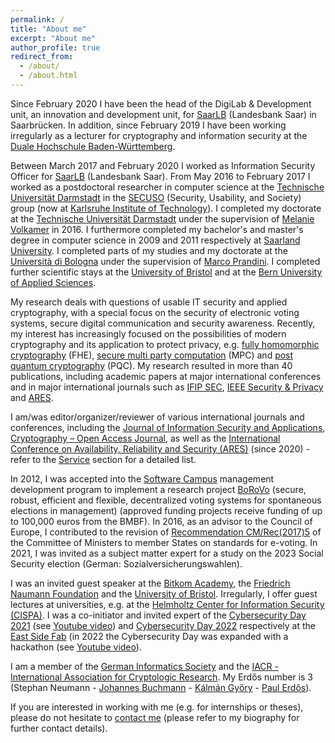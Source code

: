 ```yaml
---
permalink: /
title: "About me"
excerpt: "About me"
author_profile: true
redirect_from: 
  - /about/
  - /about.html
---
```


Since February 2020 I have been the head of the DigiLab & Development unit, an innovation and development unit, for [SaarLB](https://www.saarlb.de) (Landesbank Saar) in Saarbrücken. In addition, since February 2019 I have been working irregularly as a lecturer for cryptography and information security at the [Duale Hochschule Baden-Württemberg](https://www.karlsruhe.dhbw.de).

Between March 2017 and February 2020 I worked as Information Security Officer for [SaarLB](https://www.saarlb.de) (Landesbank Saar). From May 2016 to February 2017 I worked as a postdoctoral researcher in computer science at the [Technische Universität Darmstadt](https://www.tu-darmstadt.de) in the [SECUSO](https://secuso.aifb.kit.edu) (Security, Usability, and Society) group (now at [Karlsruhe Institute of Technology](https://www.kit.edu)). I completed my doctorate at the [Technische Universität Darmstadt](https://www.tu-darmstadt.de) under the supervision of [Melanie Volkamer](https://secuso.aifb.kit.edu/Team_Volkamer.php) in 2016. I furthermore completed my bachelor's and master's degree in computer science in 2009 and 2011 respectively at [Saarland University](https://www.uni-saarland.de/start.html). I completed parts of my studies and my doctorate at the [Università di Bologna](https://www.unibo.it) under the supervision of [Marco Prandini](https://www.unibo.it/sitoweb/marco.prandini). I completed further scientific stays at the [University of Bristol](https://www.bristol.ac.uk) and at the [Bern University of Applied Sciences](https://www.bfh.ch/).

My research deals with questions of usable IT security and applied cryptography, with a special focus on the security of electronic voting systems, secure digital communication and security awareness. Recently, my interest has increasingly focused on the possibilities of modern cryptography and its application to protect privacy, e.g. [fully homomorphic cryptography](https://shaih.github.io/pubs/he-chapter.pdf) (FHE), [secure multi party computation](https://www.cs.virginia.edu/~evans/pragmaticmpc/pragmaticmpc.pdf) (MPC) and [post quantum cryptography](https://core.ac.uk/download/pdf/144828958.pdf) (PQC). My research resulted in more than 40 publications, including academic papers at major international conferences and in major international journals such as [IFIP SEC](https://www.ifipsec.org), [IEEE Security & Privacy](https://www.computer.org/csdl/magazine/sp) and [ARES](https://www.ares-conference.eu). 

<!-- The most relevant result of my research is the development of a framework for evaluating the security of internet voting systems (SecIVo: a quantitative security evaluation framework for internet voting schemes and Election-Dependent Security Evaluation of Internet Voting Schemes) as well as the development of the internet voting system Pretty Understandable Democracy and the work on the practicability of the coercion-resistant internet voting system Civitas (Civitas and the real world und Towards A Practical JCJ / Civitas Implementation). In further research I dealt with the usability of the end-to-end verifiable Helios internet voting system (Helios Verification: To Alleviate, or to Nominate: Is That the Question, or Shall we Have Both?) as well as security awareness for SMEs (Don’t Be Deceived: The Message Might Be Fake and Effektiver Schutz vor betrügerischen Nachrichten). -->

I am/was editor/organizer/reviewer of various international journals and conferences, including the [Journal of Information Security and Applications](https://www.sciencedirect.com/journal/journal-of-information-security-and-applications),  [Cryptography – Open Access Journal](https://www.mdpi.com/journal/cryptography), as well as the [International Conference on Availability, Reliability and Security (ARES)](https://www.ares-conference.eu) (since 2020) - refer to the [Service](http://stephanneumann83.github.io/services/) section for a detailed list. 

In 2012, I was accepted into the [Software Campus](https://softwarecampus.de) management development program to implement a research project [BoRoVo](https://softwarecampus.de/projekt/borovo-sichere-robuste-effiziente-und-flexible-dezentrale-wahlsysteme-fuer-spontane-wahlen-in-managements/) (secure, robust, efficient and flexible, decentralized voting systems for spontaneous elections in management) (approved funding projects receive funding of up to 100,000 euros from the BMBF). In 2016, as an advisor to the Council of Europe, I contributed to the revision of [Recommendation CM/Rec(2017)5](https://rm.coe.int/0900001680726f6f) of the Committee of Ministers to member States on standards for e-voting. In 2021, I was invited as a subject matter expert for a study on the 2023 Social Security election (German: Sozialversicherungswahlen). 

I was an invited guest speaker at the [Bitkom Academy](https://bitkom-akademie.de), the [Friedrich Naumann Foundation](https://www.freiheit.org/de) and the [University of Bristol](https://www.bristol.ac.uk). Irregularly, I offer guest lectures at universities, e.g. at the [Helmholtz Center for Information Security (CISPA)](https://cms.cispa.saarland/poser_2122/). I was a co-initiator and invited expert of the [Cybersecurity Day 2021](https://eastsidefab.de/cybersecurity-keine-option-sondern-ein-muss/) (see [Youtube video](https://www.youtube.com/watch?v=Aq5UM_QWAYo)) and [Cybersecurity Day 2022](https://eastsidefab.de/cybersecurity-day-2022/) respectively at the [East Side Fab](https://eastsidefab.de/) (in 2022 the Cybersecurity Day was expanded with a hackathon (see [Youtube video](https://www.youtube.com/watch?v=o4BG7ByAD2A)).

I am a member of the [German Informatics Society](https://www.gi.de) and the [IACR - International Association for Cryptologic Research](https://www.iacr.org). My Erdős number is 3 (Stephan Neumann - [Johannes Buchmann](https://en.wikipedia.org/wiki/Johannes_Buchmann) - [Kálmán Győry](https://hu.wikipedia.org/wiki/Győry_Kálmán) - [Paul Erdős](https://en.wikipedia.org/wiki/Paul_Erdős)).

If you are interested in working with me (e.g. for internships or theses), please do not hesitate to [contact me](mailto:stephan@stephanneumann.de?subject=Collaboration) (please refer to my biography for further contact details).
